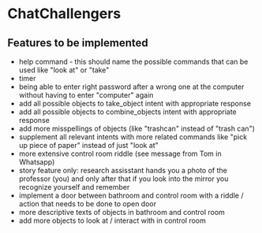 # ChatChallengers


## Features to be implemented

- help command - this should name the possible commands that can be used like "look at" or "take"
- timer
- being able to enter right password after a wrong one at the computer without having to enter "computer" again
- add all possible objects to take_object intent with appropriate response
- add all possible objects to combine_objects intent with appropriate response
- add more misspellings of objects (like "trashcan" instead of "trash can")
- supplement all relevant intents with more related commands like "pick up piece of paper" instead of just "look at"
- more extensive control room riddle (see message from Tom in Whatsapp)
- story feature only: research assisstant hands you a photo of the professor (you) and only after that if you look into the mirror you recognize yourself and remember
- implement a door between bathroom and control room with a riddle / action that needs to be done to open door
- more descriptive texts of objects in bathroom and control room
- add more objects to look at / interact with in control room

